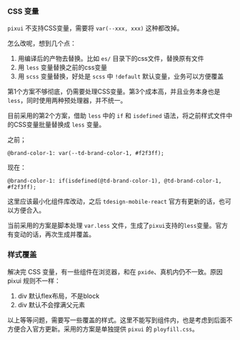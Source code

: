 ### CSS 变量

`pixui` 不支持CSS变量，需要将 `var(--xxx, xxx)` 这种都改掉。

怎么改呢，想到几个点：

1. 用编译后的产物去替换。比如 `es/` 目录下的css文件，替换原有文件
2. 用 `less` 变量替换之前的css变量
3. 用 `scss` 变量替换，好处是 `scss` 中 `!default` 默认变量，业务可以方便覆盖

第1个方案不够彻底，仍需要处理CSS变量。第3个成本高，并且业务本身也是`less`，同时使用两种预处理器，并不统一。

目前采用的第2个方案，借助 `less` 中的 `if` 和 `isdefined` 语法，将之前样式文件中的CSS变量批量替换成 `less` 变量。


之前；

```less
@brand-color-1: var(--td-brand-color-1, #f2f3ff);
```

现在：

```less
@brand-color-1: if(isdefined(@td-brand-color-1), @td-brand-color-1, #f2f3ff);
```

这里应该最小化组件库改动，之后 `tdesign-mobile-react` 官方有更新的话，也可以方便合入。

当前采用的方案是脚本处理 `var.less` 文件，生成了`pixui`支持的`less`变量。官方有变动的话，再次生成并覆盖。

### 样式覆盖

解决完 CSS 变量，有一些组件在浏览器，和在 `pxide`、真机内仍不一致。原因 pi`x`ui 规则不一样：

1. div 默认flex布局，不是block
2. div 默认不会撑满父元素

以上等等问题，需要写一些覆盖的样式。这里不能写到组件内，也是考虑到后面不方便合入官方更新。采用的方案是单独提供 `pixui` 的 `ployfill.css`。

